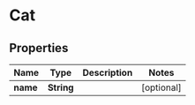 

# Cat

## Properties

Name | Type | Description | Notes
------------ | ------------- | ------------- | -------------
**name** | **String** |  |  [optional]



